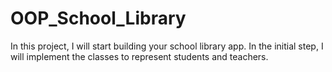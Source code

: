 # OOP_School_Library
In this project, I will start building your school library app. In the initial step, I will implement the classes to represent students and teachers.
